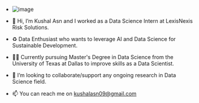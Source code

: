 - ![image](https://user-images.githubusercontent.com/47448959/181688448-950e426f-4b99-48b6-a7eb-652b61e6ae63.png)

- 👋 Hi, I’m Kushal Asn and I worked as a Data Science Intern at LexisNexis Risk Solutions.
- ♻️ Data Enthusiast who wants to leverage AI and Data Science for Sustainable Development.
- 👩‍🎓 Currently pursuing Master's Degree in Data Science from the University of Texas at Dallas to improve skills as a Data Scientist.
- 💞️ I’m looking to collaborate/support any ongoing research in Data Science field.
- 📫 You can reach me on kushalasn09@gmail.com

<!---
kushalasn/kushalasn is a ✨ special ✨ repository because its `README.md` (this file) appears on your GitHub profile.
You can click the Preview link to take a look at your changes.
--->
